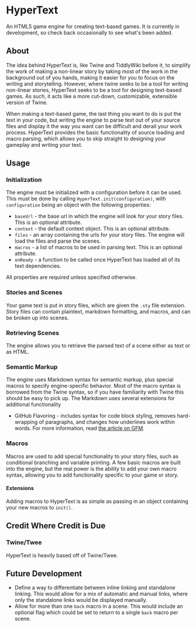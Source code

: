 # HyperText

An HTML5 game engine for creating text-based games. It is currently in development, so check back occasionally to see what's been added.



## About

The idea behind HyperText is, like Twine and TiddlyWiki before it, to simplify the work of making a non-linear story by taking most of the work in the background out of you hands, making it easier for you to focus on the writing and storytelling. However, where twine seeks to be a tool for writing non-linear stories, HyperText seeks to be a tool for designing text-based games. As such, it acts like a more cut-down, customizable, extensible version of Twine.

When making a text-based game, the last thing you want to do is put the text in your code, but writing the engine to parse text out of your source files and display it the way you want can be difficult and derail your work process. HyperText provides the basic functionality of source loading and macro parsing, which allows you to skip straight to designing your gameplay and writing your text.

## Usage

### Initialization

The engine must be initialized with a configuration before it can be used. This must be done by calling `HyperText.init(configuration)`, with `configuration` being an object with the following properties:

* `baseUrl` - the base url in which the engine will look for your story files. This is an optional attribute.
* `context` - the default context object. This is an optional attribute.
* `files` - an array containing the urls for your story files. The engine will load the files and parse the scenes.
* `macros` - a list of macros to be used in parsing text. This is an optional attribute.
* `onReady` - a function to be called once HyperText has loaded all of its text dependencies.

All properties are required unless specified otherwise.

### Stories and Scenes

Your game text is put in story files, which are given the `.sty` file extension. Story files can contain plaintext, markdown formatting, and macros, and can be broken up into scenes. 

### Retrieving Scenes

The engine allows you to retrieve the parsed text of a scene either as text or as HTML.

### Semantic Markup

The engine uses Markdown syntax for semantic markup, plus special macros to specify engine-specific behavior. Most of the macro syntax is borrowed from the Twine syntax, so if you have familiarity with Twine this should be easy to pick up. The Markdown uses several extensions for additional functionality

* GitHub Flavoring - includes syntax for code block styling, removes hard-wrapping of paragraphs, and changes how underlines work within words. For more information, read [the article on GFM](https://help.github.com/articles/github-flavored-markdown).

### Macros

Macros are used to add special functionality to your story files, such as conditional branching and variable printing. A few basic macros are built into the engine, but the real power is the ability to add your own macro syntax, allowing you to add functionality specific to your game or story.

#### Extensions

Adding macros to HyperText is as simple as passing in an object containing your new macros to `init()`.

## Credit Where Credit is Due

### Twine/Twee

HyperText is heavily based off of Twine/Twee.

## Future Development

* Define a way to differentiate between inline linking and standalone linking. This would allow for a mix of automatic and manual links, where only the standalone links would be displayed manually.
* Allow for more than one `back` macro in a scene. This would include an optional flag which could be set to return to a single `back` macro per scene.